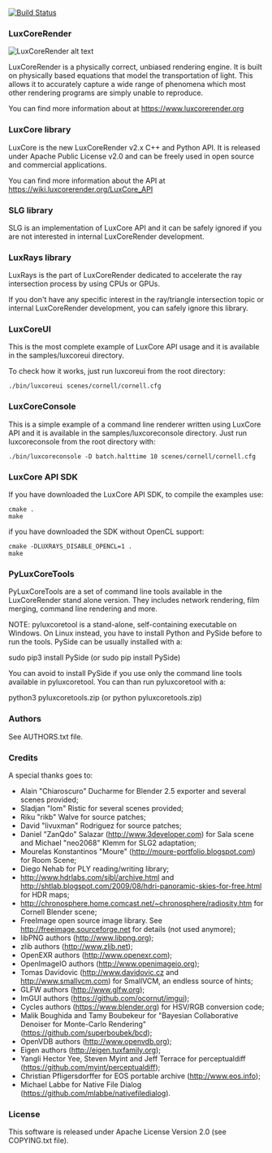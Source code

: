 [![Build Status](https://dev.azure.com/LuxCoreRender/LuxCoreRender/_apis/build/status/LuxCoreRender.LuxCore)](https://dev.azure.com/LuxCoreRender/LuxCoreRender/_build/latest?definitionId=1)

### LuxCoreRender

![LuxCoreRender alt text](https://luxcorerender.org/wp-content/uploads/2017/12/wallpaper_lux_05_rend1b.jpg)

LuxCoreRender is a physically correct, unbiased rendering engine. It is built on
physically based equations that model the transportation of light. This allows
it to accurately capture a wide range of phenomena which most other rendering
programs are simply unable to reproduce.

You can find more information about at https://www.luxcorerender.org

### LuxCore library

LuxCore is the new LuxCoreRender v2.x C++ and Python API. It is released under Apache Public
License v2.0 and can be freely used in open source and commercial applications.

You can find more information about the API at https://wiki.luxcorerender.org/LuxCore_API

### SLG library

SLG is an implementation of LuxCore API and it can be safely ignored if you are
not interested in internal LuxCoreRender development.

### LuxRays library

LuxRays is the part of LuxCoreRender dedicated to accelerate the ray intersection
process by using CPUs or GPUs.

If you don't have any specific interest in the ray/triangle intersection topic
or internal LuxCoreRender development, you can safely ignore this library.

### LuxCoreUI

This is the most complete example of LuxCore API usage and it is available in
the samples/luxcoreui directory.

To check how it works, just run luxcoreui from the root directory:

`./bin/luxcoreui scenes/cornell/cornell.cfg`

### LuxCoreConsole

This is a simple example of a command line renderer written using LuxCore API and it is
available in the samples/luxcoreconsole directory.
Just run luxcoreconsole from the root directory with:

`./bin/luxcoreconsole -D batch.halttime 10 scenes/cornell/cornell.cfg`

### LuxCore API SDK

If you have downloaded the LuxCore API SDK, to compile the examples use:

```
cmake .
make
```

if you have downloaded the SDK without OpenCL support:

```
cmake -DLUXRAYS_DISABLE_OPENCL=1 .
make
```

### PyLuxCoreTools

PyLuxCoreTools are a set of command line tools available in the LuxCoreRender stand
alone version. They includes network rendering, film merging, command line rendering
and more.

NOTE: pyluxcoretool is a stand-alone, self-containing executable on Windows. On
Linux instead, you have to install Python and PySide before to run the tools. PySide
can be usually installed with a:

sudo pip3 install PySide
(or sudo pip install PySide)

You can avoid to install PySide if you use only the command line tools available in
pyluxcoretool. You can than run pyluxcoretool with a:

python3 pyluxcoretools.zip
(or python pyluxcoretools.zip)

### Authors

See AUTHORS.txt file.

### Credits

A special thanks goes to:

- Alain "Chiaroscuro" Ducharme for Blender 2.5 exporter and several scenes provided;
- Sladjan "lom" Ristic for several scenes provided;
- Riku "rikb" Walve for source patches;
- David "livuxman" Rodriguez for source patches;
- Daniel "ZanQdo" Salazar (http://www.3developer.com) for Sala scene and Michael "neo2068" Klemm for SLG2 adaptation;
- Mourelas Konstantinos "Moure" (http://moure-portfolio.blogspot.com) for Room Scene;
- Diego Nehab for PLY reading/writing library;
- http://www.hdrlabs.com/sibl/archive.html and http://shtlab.blogspot.com/2009/08/hdri-panoramic-skies-for-free.html for HDR maps;
- http://chronosphere.home.comcast.net/~chronosphere/radiosity.htm for Cornell Blender scene;
- FreeImage open source image library. See http://freeimage.sourceforge.net for details (not used anymore);
- libPNG authors (http://www.libpng.org);
- zlib authors (http://www.zlib.net);
- OpenEXR authors (http://www.openexr.com);
- OpenImageIO authors (http://www.openimageio.org);
- Tomas Davidovic (http://www.davidovic.cz and http://www.smallvcm.com) for SmallVCM, an endless source of hints;
- GLFW authors (http://www.glfw.org);
- ImGUI authors (https://github.com/ocornut/imgui);
- Cycles authors (https://www.blender.org) for HSV/RGB conversion code;
- Malik Boughida and Tamy Boubekeur for "Bayesian Collaborative Denoiser for Monte-Carlo Rendering" (https://github.com/superboubek/bcd);
- OpenVDB authors (http://www.openvdb.org);
- Eigen authors (http://eigen.tuxfamily.org);
- Yangli Hector Yee, Steven Myint and Jeff Terrace for perceptualdiff (https://github.com/myint/perceptualdiff);
- Christian Pfligersdorffer for EOS portable archive (http://www.eos.info);
- Michael Labbe for Native File Dialog (https://github.com/mlabbe/nativefiledialog).

### License

This software is released under Apache License Version 2.0 (see COPYING.txt file).

